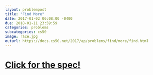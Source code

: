 ```yaml
---
layout: problempost
title: "Find More"
date: 2017-01-02 00:08:00 -0400
due: 2018-01-11 23:59:59
categories: problems
subcategories: cs50
image: race.jpg
outurl: https://docs.cs50.net/2017/ap/problems/find/more/find.html
---
```


# [Click for the spec!]({{page.outurl}})

